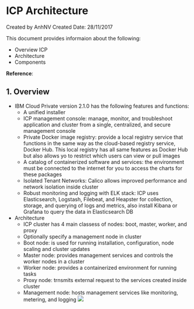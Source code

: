 # ICP Architecture
Created by AnhNV Created Date: 28/11/2017

This document provides informaion about the following:

- Overview ICP
- Architecture
- Components

**Reference**:


## 1. Overview
* IBM Cloud Private version 2.1.0 has the following features and functions:
    * A unified installer
    * ICP management console: manage, monitor, and troubleshoot application and cluster from a single, centralized, and secure management console
    * Private Docker image registry: provide a local registry service that functions in the same way as the cloud-based registry service, Docker Hub. This local registry has all same features as Docker Hub but also allows yo to restrict which users can view or pull images
    * A catalog of containerized software and services: the environment must be connected to the internet for you to access the charts for these packages
    * Isolated Tenant Networks: Calico allows improved performance and network isolation inside cluster
    * Robust monitoring and logging with ELK stack: ICP uses Elasticsearch, Logstash, Filebeat, and Heapster for collection, storage, and querying of logs and metrics, also install Kibana or Grafana to query the data in Elasticsearch DB
* Architecture
    * ICP cluster has 4 main classess of nodes: boot, master, worker, and proxy
    * Optionally specify a management node in cluster
    * Boot node: is used for running installation, configuration, node scaling and cluster updates
    * Master node: provides management services and controls the worker nodes in a cluster
    * Worker node: provides a containerized environment for running tasks
    * Proxy node: trnsmits external request to the services created inside cluster
    * Management node: hosts management services like monitoring, metering, and logging
![](https://user-images.githubusercontent.com/14268190/33314936-c015962e-d461-11e7-9e95-f490a95b7a9a.png)
